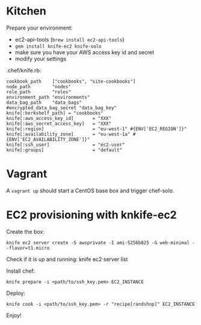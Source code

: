 Kitchen
========

Prepare your environment:

- ec2-api-tools (`brew install ec2-api-tools`)
- `gem install knife-ec2 knife-solo`
- make sure you have your AWS access key id and secret
- modify your settings

.chef/knife.rb:

    cookbook_path    ["cookbooks", "site-cookbooks"]
    node_path        "nodes"
    role_path        "roles"
    environment_path "environments"
    data_bag_path    "data_bags"
    #encrypted_data_bag_secret "data_bag_key"
    knife[:berkshelf_path] = "cookbooks"
    knife[:aws_access_key_id]       = "XXX"
    knife[:aws_secret_access_key]   = "XXX"
    knife[:region]                  = "eu-west-1" #{ENV['EC2_REGION']}"
    knife[:availability_zone]       = "eu-west-1a" #{ENV['EC2_AVAILABILITY_ZONE']}"
    knife[:ssh_user]                = "ec2-user"
    knife[:groups]                  = "default"


Vagrant
=======

A `vagrant up` should start a CentOS base box and trigger chef-solo.

EC2 provisioning with knkife-ec2
=================================

Create the box:

    knife ec2 server create -S awsprivate -I ami-5256b825 -G web-minimal --flavor=t1.micro

Check if it is up and running:
    knife ec2 server list

Install chef:

    knife prepare -i <path/to/ssh_key.pem> EC2_INSTANCE

Deploy:

    knife cook -i <path/to/ssh_key.pem> -r "recipe[randshop]" EC2_INSTANCE

Enjoy!


